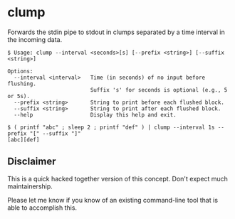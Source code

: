 # clump
Forwards the stdin pipe to stdout in clumps separated by a time interval in the incoming data.

```
$ Usage: clump --interval <seconds>[s] [--prefix <string>] [--suffix <string>]

Options:
  --interval <interval>   Time (in seconds) of no input before flushing.
                          Suffix 's' for seconds is optional (e.g., 5 or 5s).
  --prefix <string>       String to print before each flushed block.
  --suffix <string>       String to print after each flushed block.
  --help                  Display this help and exit.
```

```
$ ( printf "abc" ; sleep 2 ; printf "def" ) | clump --interval 1s --prefix "[" --suffix "]"
[abc][def]
```

## Disclaimer

This is a quick hacked together version of this concept. Don't expect much maintainership.

Please let me know if you know of an existing command-line tool that is able to accomplish this.
